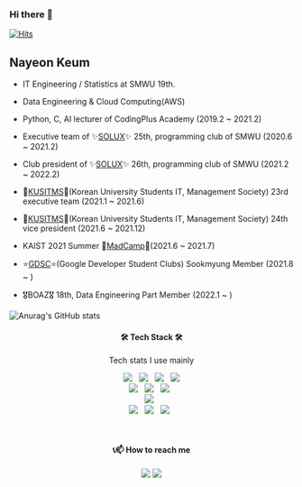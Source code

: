 ### Hi there 👋

[![Hits](https://hits.seeyoufarm.com/api/count/incr/badge.svg?url=https%3A%2F%2Fgithub.com%2FNayeonKeum&count_bg=%2379C83D&title_bg=%23555555&icon=&icon_color=%23E7E7E7&title=hits&edge_flat=false)](https://hits.seeyoufarm.com)


## Nayeon Keum
- IT Engineering / Statistics at SMWU 19th.

- Data Engineering & Cloud Computing(AWS)
- Python, C, AI lecturer of CodingPlus Academy (2019.2 ~ 2021.2)
- Executive team of ✨[SOLUX](https://solux.tistory.com/)✨ 25th, programming club of SMWU (2020.6 ~ 2021.2)
- Club president of ✨[SOLUX](https://solux.tistory.com/)✨ 26th, programming club of SMWU (2021.2 ~ 2022.2)
- 💚[KUSITMS](https://cafe.naver.com/kusitms)💙(Korean University Students IT, Management Society) 23rd executive team (2021.1 ~ 2021.6)
- 💚[KUSITMS](https://cafe.naver.com/kusitms)💙(Korean University Students IT, Management Society) 24th vice president (2021.6 ~ 2021.12)
- KAIST 2021 Summer 🏅[MadCamp](https://madcamp.io/)🏅(2021.6 ~ 2021.7)
- ⭐[GDSC](https://gdsc.community.dev/sookmyung-womens-university/)⭐(Google Developer Student Clubs) Sookmyung Member (2021.8 ~ )
- 🎖BOAZ🎖 18th, Data Engineering Part Member (2022.1 ~ )


![Anurag's GitHub stats](https://github-readme-stats.vercel.app/api?username=NayeonKeum&show_icons=true&theme=tokyonight)



<h4 align="center"><b>🛠 Tech Stack 🛠</b></h3>
<p align="center"> Tech stats I use mainly
</br>

<p align="center">
 <img src="https://img.shields.io/badge/Python-3776AB?style=flat-square&logo=Python&logoColor=white"/></a> &nbsp 
<img src="https://img.shields.io/badge/c++-00599C?style=flat-square&logo=c%2B%2B&logoColor=white"/></a> &nbsp 
<img src="https://img.shields.io/badge/Java-007396?style=flat-square&logo=Java&logoColor=white"/></a> &nbsp 
<img src="https://img.shields.io/badge/Kotlin-7F52FF?style=flat-square&logo=Kotlin&logoColor=white"/>

</br>
<img src="https://img.shields.io/badge/MySQL-4479A1?style=flat-square&logo=MySQL&logoColor=white"/></a> &nbsp 
<img src="https://img.shields.io/badge/MongoDB-47A248?style=flat-square&logo=MongoDB&logoColor=white"/></a> &nbsp
<img src="https://img.shields.io/badge/Node.js-339933?style=flat-square&logo=Node.js&logoColor=white"/></a> &nbsp

</br>
<img src="https://img.shields.io/badge/Amazon AWS-232F3E?style=flat-square&logo=Amazon%20AWS&logoColor=white"/></a> &nbsp

</br>
<img src="https://img.shields.io/badge/Notion-000000?style=flat-square&logo=Notion&logoColor=white"/></a> &nbsp 
<img src="https://img.shields.io/badge/Slack-4A154B?style=flat-square&logo=Slack&logoColor=white"/></a> &nbsp 
<img src="https://img.shields.io/badge/Trello-0052CC?style=flat-square&logo=Trello&logoColor=white"/></a> &nbsp 
</p>

</br>




<h4 align="center"><b>📞📫 How to reach me</b></h3>

<p align="center">
<a href="mailto:rmaskdus0208@gmail.com"> <img src="https://img.shields.io/badge/Gmail-d14836?style=flat-square&logo=Gmail&logoColor=white&link=mailto:rmaskdus0208@gmail.com"/></a>
<a href="https://instagram.com/nayeongold"><img src="https://img.shields.io/badge/Instagram-E4405F?style=flat-square&logo=Instagram&logoColor=white"/></a>
</p>
</br>




